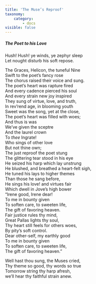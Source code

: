 ```yaml
---
title: 'The Muse’s Reproof'
taxonomy:
    category:
        - docs
visible: false
---
```


##### The Poet to his Love

Hush! Hush! ye winds, ye zephyr sleep  
Let nought disturb his soft repose.  

The Graces, Helicon, the tuneful Nine  
Swift to the poet’s fancy rose  
The chorus raised their voice and sung.  
The poet’s heart was rapture fired  
And every cadence pierced his soul  
And every strain new joy inspired  
They sung of virtue, love, and truth,  
In rev’rend age, in blooming youth  
Sweet was the song, yet at the close,  
The poet’s heart was filled with woes;  
And thus is was   
We’ve given the sceptre  
And the laurel crown  
To *thee* Ingrate!  
Who sings of other love  
But not thine own;  
The just reproof the poet stung  
The glittering tear stood in his eye  
He seized his harp which lay unstrung  
He blushed, and breathed a heart-felt sigh,  
He tuned his lays to higher themes  
Than those he sang before,  
He sings his love! and virtues fair  
Which dwell in Jove’s high bower  
“Irene good, Irene dear!  
To me in bounty given  
To soften care, to sweeten life,  
The gift of favoring heaven.  
Fair justice rules thy mind,  
Great Pallas lights thy soul,  
Thy heart still feels for others woes,  
By pity’s soft control.  
Dear other-self, my earthly good  
To me in bounty given  
To soften care, to sweeten life,  
The gift of favoring heaven.”

Well hast thou sung, the Muses cried,  
Thy theme so good, thy words so true  
Tomorrow string thy harp afresh,  
we’ll hear thy faithful strain anew.